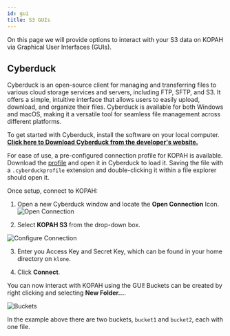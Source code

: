```yaml
---
id: gui
title: S3 GUIs
---
```


On this page we will provide options to interact with your S3 data on KOPAH via Graphical User Interfaces (GUIs).

## Cyberduck 

Cyberduck is an open-source client for managing and transferring files to various cloud storage services and servers, including FTP, SFTP, and S3. It offers a simple, intuitive interface that allows users to easily upload, download, and organize their files. Cyberduck is available for both Windows and macOS, making it a versatile tool for seamless file management across different platforms.

To get started with Cyberduck, install the software on your local computer. [**Click here to Download Cyberduck from the developer's website.**](https://cyberduck.io/download/)

For ease of use, a pre-configured connection profile for KOPAH is available. Download the [profile](/files/kopah.cyberduckprofile) and open it in Cyberduck to load it. Saving the file with a `.cyberduckprofile` extension and double-clicking it within a file explorer should open it.

Once setup, connect to KOPAH:

1. Open a new Cyberduck window and locate the **Open Connection** Icon. 
![](/img/docs/kopah/cyberduck_open.png 'Open Connection')

2. Select **KOPAH S3** from the drop-down box.

![](/img/docs/kopah/cyberduck_connect.png 'Configure Connection')

3. Enter you Access Key and Secret Key, which can be found in your home directory on `klone`.

4. Click **Connect**.

You can now interact with KOPAH using the GUI! Buckets can be created by right clicking and selecting **New Folder...**.

![](/img/docs/kopah/cyberduck_buckets.png 'Buckets')

In the example above there are two buckets, `bucket1` and `bucket2`, each with one file. 
